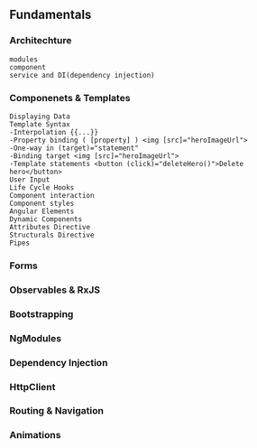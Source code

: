 ## Fundamentals
### Architechture
    modules
    component
    service and DI(dependency injection)
### Componenets & Templates
    Displaying Data
    Template Syntax
    -Interpolation {{...}}
    -Property binding ( [property] ) <img [src]="heroImageUrl">
    -One-way in (target)="statement"
    -Binding target <img [src]="heroImageUrl">
    -Template statements <button (click)="deleteHero()">Delete hero</button>
    User Input
    Life Cycle Hooks
    Component interaction
    Component styles
    Angular Elements
    Dynamic Components
    Attributes Directive
    Structurals Directive
    Pipes

### Forms
### Observables & RxJS
### Bootstrapping
### NgModules
### Dependency Injection
### HttpClient
### Routing & Navigation
### Animations
